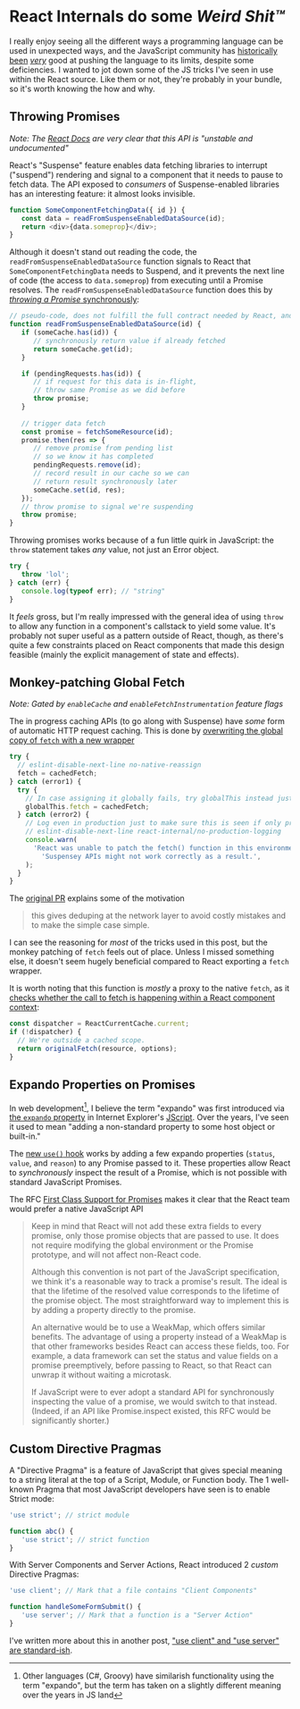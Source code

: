 <!---
title: React Internals do some Weird Shit™
description: I really enjoy seeing all the different ways a programming language can be used in unexpected ways, and the JavaScript community has historically been very good at pushing the language to its limits, despite some deficiencies. I wanted to jot down some of the JS tricks I've seen in use within the React source
socialImage: https://user-images.githubusercontent.com/5233399/248584278-256e1376-d48f-439c-ae65-86d344abd50d.png
slackLabel1: Reading Time
slackLabel1Value: 7 minutes
slackLabel2: Publish Date
slackLabel2Value: June 25, 2023
-->

# React Internals do some _Weird Shit™_

I really enjoy seeing all the different ways a programming language can be used in unexpected ways, and the JavaScript community has [historically](https://www.sitepen.com/blog/windowname-transport) [been](https://www.alexrothenberg.com/2013/02/11/the-magic-behind-angularjs-dependency-injection.html) [_very_](https://en.wikipedia.org/wiki/JSONP) good at pushing the language to its limits, despite some deficiencies. I wanted to jot down some of the JS tricks I've seen in use within the React source. Like them or not, they're probably in your bundle, so it's worth knowing the how and why.

## Throwing Promises

_Note: The [React Docs](https://react.dev/reference/react/Suspense) are very clear that this API is "unstable and undocumented"_

React's "Suspense" feature enables data fetching libraries to interrupt ("suspend") rendering and signal to a component that it needs to pause to fetch data. The API exposed to _consumers_ of Suspense-enabled libraries has an interesting feature: it almost looks invisible.

```js
function SomeComponentFetchingData({ id }) {
   const data = readFromSuspenseEnabledDataSource(id);
   return <div>{data.someprop}</div>;
}
```

Although it doesn't stand out reading the code, the `readFromSuspenseEnabledDataSource` function signals to React that `SomeComponentFetchingData` needs to Suspend, and it prevents the next line of code (the access to `data.someprop`) from executing until a Promise resolves. The `readFromSuspenseEnabledDataSource` function does this by [_throwing a Promise_ synchronously](https://github.com/facebook/react/issues/17526#issuecomment-769151686):


```js
// pseudo-code, does not fulfill the full contract needed by React, and doesn't include error handling.
function readFromSuspenseEnabledDataSource(id) {
   if (someCache.has(id)) {
      // synchronously return value if already fetched
      return someCache.get(id);
   }

   if (pendingRequests.has(id)) {
      // if request for this data is in-flight,
      // throw same Promise as we did before
      throw promise;
   }
   
   // trigger data fetch
   const promise = fetchSomeResource(id);
   promise.then(res => {
      // remove promise from pending list
      // so we know it has completed
      pendingRequests.remove(id);
      // record result in our cache so we can
      // return result synchronously later
      someCache.set(id, res);
   });
   // throw promise to signal we're suspending
   throw promise;
}
```

Throwing promises works because of a fun little quirk in JavaScript: the `throw` statement takes _any_ value, not just an Error object.

```js
try {
   throw 'lol';
} catch (err) {
   console.log(typeof err); // "string"
}
```

It _feels_ gross, but I'm really impressed with the general idea of using `throw` to allow any function in a component's callstack to yield some value. It's probably not super useful as a pattern outside of React, though, as there's quite a few constraints placed on React components that made this design feasible (mainly the explicit management of state and effects).

## Monkey-patching Global Fetch

_Note: Gated by `enableCache` and `enableFetchInstrumentation` feature flags_

The in progress caching APIs (to go along with Suspense) have _some_ form of automatic HTTP request caching. This is done by [overwriting the global copy of `fetch` with a new wrapper](https://github.com/facebook/react/blob/fc929cf4ead35f99c4e9612a95e8a0bb8f5df25d/packages/react/src/ReactFetch.js#L128-L142)

```js
try {
  // eslint-disable-next-line no-native-reassign
  fetch = cachedFetch;
} catch (error1) {
  try {
    // In case assigning it globally fails, try globalThis instead just in case it exists.
    globalThis.fetch = cachedFetch;
  } catch (error2) {
    // Log even in production just to make sure this is seen if only prod is frozen.
    // eslint-disable-next-line react-internal/no-production-logging
    console.warn(
      'React was unable to patch the fetch() function in this environment. ' +
        'Suspensey APIs might not work correctly as a result.',
    );
  }
}
```

The [original PR](https://github.com/facebook/react/pull/25516) explains some of the motivation

> this gives deduping at the network layer to avoid costly mistakes and to make the simple case simple.

I can see the reasoning for _most_ of the tricks used in this post, but the monkey patching of `fetch` feels out of place. Unless I missed something else, it doesn't seem hugely beneficial compared to React exporting a `fetch` wrapper. 

It is worth noting that this function is _mostly_ a proxy to the native `fetch`, as it [checks whether the call to fetch is happening within a React component context](https://github.com/facebook/react/blob/fc929cf4ead35f99c4e9612a95e8a0bb8f5df25d/packages/react/src/ReactFetch.js#L49-L53):

```js
const dispatcher = ReactCurrentCache.current;
if (!dispatcher) {
  // We're outside a cached scope.
  return originalFetch(resource, options);
}
```

## Expando Properties on Promises

In web development[^1], I believe the term "expando" was first introduced via [the `expando` property](https://www.jb51.net/shouce/dhtml/properties/expando.html) in Internet Explorer's [JScript](https://en.wikipedia.org/wiki/JScript). Over the years, I've seen it used to mean "adding a non-standard property to some host object or built-in."

The [new `use()` hook](https://github.com/facebook/react/pull/25084) works by adding a few expando properties (`status`, `value`, and `reason`) to any Promise passed to it. These properties allow React to _synchronously_ inspect the result of a Promise, which is not possible with standard JavaScript Promises.

The RFC [First Class Support for Promises](https://github.com/reactjs/rfcs/blob/9c21ca1a8e39d19338ba750ee3ff6f6c0724a51c/text/0000-first-class-support-for-promises.md#reading-the-result-of-a-promise-that-was-read-previously) makes it clear that the React team would prefer a native JavaScript API

> Keep in mind that React will not add these extra fields to every promise, only those promise objects that are passed to use. It does not require modifying the global environment or the Promise prototype, and will not affect non-React code.
>
> Although this convention is not part of the JavaScript specification, we think it's a reasonable way to track a promise's result. The ideal is that the lifetime of the resolved value corresponds to the lifetime of the promise object. The most straightforward way to implement this is by adding a property directly to the promise.
>
> An alternative would be to use a WeakMap, which offers similar benefits. The advantage of using a property instead of a WeakMap is that other frameworks besides React can access these fields, too. For example, a data framework can set the status and value fields on a promise preemptively, before passing to React, so that React can unwrap it without waiting a microtask.
>
> If JavaScript were to ever adopt a standard API for synchronously inspecting the value of a promise, we would switch to that instead. (Indeed, if an API like Promise.inspect existed, this RFC would be significantly shorter.)

## Custom Directive Pragmas

A "Directive Pragma" is a feature of JavaScript that gives special meaning to a string literal at the top of a Script, Module, or Function body. The 1 well-known Pragma that most JavaScript developers have seen is to enable Strict mode:

```js
'use strict'; // strict module

function abc() {
   'use strict'; // strict function
}
```

With Server Components and Server Actions, React introduced 2 _custom_ Directive Pragmas:

```js
'use client'; // Mark that a file contains "Client Components"

function handleSomeFormSubmit() {
   'use server'; // Mark that a function is a "Server Action"
}
```

I've written more about this in another post, ["use client" and "use server" are standard-ish](https://blog.levineandrew.com/use-client-and-use-server-are-standard-ish).

[^1]: Other languages (C#, Groovy) have similarish functionality using the term "expando", but the term has taken on a slightly different meaning over the years in JS land
